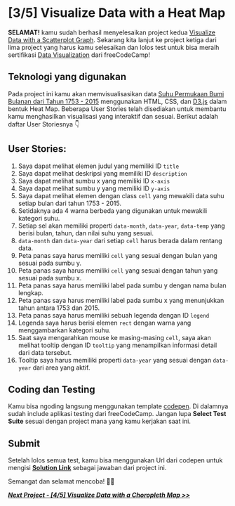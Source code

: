 # [3/5] Visualize Data with a Heat Map

**SELAMAT!** kamu sudah berhasil menyelesaikan project kedua [Visualize Data with a Scatterplot Graph](https://github.com/dipintoo/freeCodeCamp_D3-Scatterplot-Graph). Sekarang kita lanjut ke project ketiga dari lima project yang harus kamu selesaikan dan lolos test untuk bisa meraih sertifikasi [Data Visualization](https://www.freecodecamp.org/learn/data-visualization/#json-apis-and-ajax) dari freeCodeCamp!

## Teknologi yang digunakan

Pada project ini kamu akan memvisualisasikan data [Suhu Permukaan Bumi Bulanan dari Tahun 1753 - 2015](https://raw.githubusercontent.com/freeCodeCamp/ProjectReferenceData/master/global-temperature.json) menggunakan HTML, CSS, dan [D3.js](https://d3js.org/) dalam bentuk Heat Map. Beberapa User Stories telah disediakan untuk membantu kamu menghasilkan visualisasi yang interaktif dan sesuai. Berikut adalah daftar User Storiesnya 👇

## User Stories:

1. Saya dapat melihat elemen judul yang memiliki ID `title`
2. Saya dapat melihat deskripsi yang memiliki ID  `description`
3. Saya dapat melihat sumbu x yang memiliki ID `x-axis`
4. Saya dapat melihat sumbu y yang memiliki ID `y-axis`
5. Saya dapat melihat elemen dengan class `cell` yang mewakili data suhu setiap bulan dari tahun 1753 - 2015.
6. Setidaknya ada 4 warna berbeda yang digunakan untuk mewakili kategori suhu.
7. Setiap sel akan memiliki properti `data-month`, `data-year`, `data-temp` yang berisi bulan, tahun, dan nilai suhu yang sesuai.
8. `data-month` dan `data-year` dari setiap `cell` harus berada dalam rentang data.
9. Peta panas saya harus memiliki `cell` yang sesuai dengan bulan yang sesuai pada sumbu y.
10. Peta panas saya harus memiliki `cell` yang sesuai dengan tahun yang sesuai pada sumbu x.
11. Peta panas saya harus memiliki label pada sumbu y dengan nama bulan lengkap.
12. Peta panas saya harus memiliki label pada sumbu x yang menunjukkan tahun antara 1753 dan 2015.
13. Peta panas saya harus memiliki sebuah legenda dengan ID `legend`
14. Legenda saya harus berisi elemen `rect` dengan warna yang menggambarkan kategori suhu.
15. Saat saya mengarahkan mouse ke masing-masing `cell`, saya akan melihat tooltip dengan ID `tooltip` yang menampilkan informasi detail dari data tersebut.
16. Tooltip saya harus memiliki properti `data-year` yang sesuai dengan `data-year` dari area yang aktif.
    
## Coding dan Testing

Kamu bisa ngoding langsung menggunakan template [codepen](https://codepen.io/pen?template=MJjpwO). Di dalamnya sudah include aplikasi testing dari freeCodeCamp. Jangan lupa **Select Test Suite** sesuai dengan project mana yang kamu kerjakan saat ini. 

## Submit

Setelah lolos semua test, kamu bisa menggunakan Url dari codepen untuk mengisi [**Solution Link**](https://www.freecodecamp.org/learn/data-visualization/data-visualization-projects/visualize-data-with-a-heat-map) sebagai jawaban dari project ini.

Semangat dan selamat mencoba! 🚀📜  


[***Next Project - [4/5] Visualize Data with a Choropleth Map >>***](https://github.com/dipintoo/freeCodeCamp_D3-Choropleth-Map)
